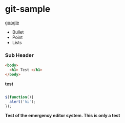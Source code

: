# git-sample

[google](http://google.com)

* Bullet
* Point
* Lists


### Sub Header

```html
<body>
  <h1> Test </h1>
</body>
```

__test__

```js

$(function(){
  alert('hi');
});

```

__Test of the emergency editor system. This is only a test__
